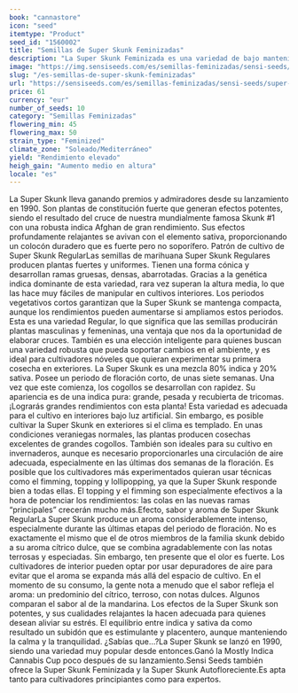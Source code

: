 ```yaml
---
book: "cannastore"
icon: "seed"
itemtype: "Product"
seed_id: "1560002"
title: "Semillas de Super Skunk Feminizadas"
description: "La Super Skunk Feminizada es una variedad de bajo mantenimiento y gran rendimiento. Es 80% indica / 20% sativa y sus efectos son relajantes y estimulantes."
image: "https://img.sensiseeds.com/es/semillas-feminizadas/sensi-seeds/super-skunk-feminizada-image.png"
slug: "/es-semillas-de-super-skunk-feminizadas"
url: "https://sensiseeds.com/es/semillas-feminizadas/sensi-seeds/super-skunk-feminizada?a_aid=cannastore"
price: 61
currency: "eur"
number_of_seeds: 10
category: "Semillas Feminizadas"
flowering_min: 45
flowering_max: 50
strain_type: "Feminized"
climate_zone: "Soleado/Mediterráneo"
yield: "Rendimiento elevado"
heigh_gain: "Aumento medio en altura"
locale: "es"
---
```

La Super Skunk lleva ganando premios y admiradores desde su lanzamiento en 1990. Son plantas de constitución fuerte que generan efectos potentes, siendo el resultado del cruce de nuestra mundialmente famosa Skunk #1 con una robusta indica Afghan de gran rendimiento. Sus efectos profundamente relajantes se avivan con el elemento sativa, proporcionando un colocón duradero que es fuerte pero no soporífero. Patrón de cultivo de Super Skunk RegularLas semillas de marihuana Super Skunk Regulares producen plantas fuertes y uniformes. Tienen una forma cónica y desarrollan ramas gruesas, densas, abarrotadas. Gracias a la genética indica dominante de esta variedad, rara vez superan la altura media, lo que las hace muy fáciles de manipular en cultivos interiores. Los periodos vegetativos cortos garantizan que la Super Skunk se mantenga compacta, aunque los rendimientos pueden aumentarse si ampliamos estos periodos. Esta es una variedad Regular, lo que significa que las semillas producirán plantas masculinas y femeninas, una ventaja que nos da la oportunidad de elaborar cruces. También es una elección inteligente para quienes buscan una variedad robusta que pueda soportar cambios en el ambiente, y es ideal para cultivadores nóveles que quieran experimentar su primera cosecha en exteriores. La Super Skunk es una mezcla 80% indica y 20% sativa. Posee un periodo de floración corto, de unas siete semanas. Una vez que este comienza, los cogollos se desarrollan con rapidez. Su apariencia es de una indica pura: grande, pesada y recubierta de tricomas. ¡Lograrás grandes rendimientos con esta planta! Esta variedad es adecuada para el cultivo en interiores bajo luz artificial. Sin embargo, es posible cultivar la Super Skunk en exteriores si el clima es templado. En unas condiciones veraniegas normales, las plantas producen cosechas excelentes de grandes cogollos. También son ideales para su cultivo en invernaderos, aunque es necesario proporcionarles una circulación de aire adecuada, especialmente en las últimas dos semanas de la floración. Es posible que los cultivadores más experimentados quieran usar técnicas como el fimming, topping y lollipopping, ya que la Super Skunk responde bien a todas ellas. El topping y el fimming son especialmente efectivos a la hora de potenciar los rendimientos: las colas en las nuevas ramas “principales” crecerán mucho más.Efecto, sabor y aroma de Super Skunk RegularLa Super Skunk produce un aroma considerablemente intenso, especialmente durante las últimas etapas del periodo de floración. No es exactamente el mismo que el de otros miembros de la familia skunk debido a su aroma cítrico dulce, que se combina agradablemente con las notas terrosas y especiadas. Sin embargo, ten presente que el olor es fuerte. Los cultivadores de interior pueden optar por usar depuradores de aire para evitar que el aroma se expanda más allá del espacio de cultivo. En el momento de su consumo, la gente nota a menudo que el sabor refleja el aroma: un predominio del cítrico, terroso, con notas dulces. Algunos comparan el sabor al de la mandarina. Los efectos de la Super Skunk son potentes, y sus cualidades relajantes la hacen adecuada para quienes desean aliviar su estrés. El equilibrio entre indica y sativa da como resultado un subidón que es estimulante y placentero, aunque manteniendo la calma y la tranquilidad. ¿Sabías que…?La Super Skunk se lanzó en 1990, siendo una variedad muy popular desde entonces.Ganó la Mostly Indica Cannabis Cup poco después de su lanzamiento.Sensi Seeds también ofrece la Super Skunk Feminizada y la Super Skunk Autofloreciente.Es apta tanto para cultivadores principiantes como para expertos.
